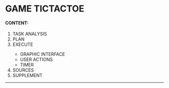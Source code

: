<h1>GAME TICTACTOE</h1>

<h4>CONTENT:</h4>
<ol>
<li>TASK ANALYSIS</li>
<li>PLAN</li>
<li>EXECUTE</li>
<ul>
<li>GRAPHIC INTERFACE</li>
<li>USER ACTIONS</li>
<li>TIMER</li>
 </ul>
<li>SOURCES</li>
<li>SUPPLEMENT</li>
</ol>

<hr>
